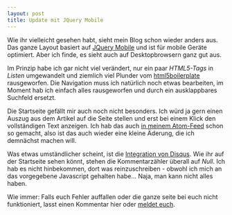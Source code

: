 ```yaml
---
layout: post
title: Update mit JQuery Mobile
---
```

Wie ihr vielleicht gesehen habt, sieht mein Blog schon wieder anders aus. Das ganze Layout basiert auf [JQuery Mobile][0] und ist für mobile Geräte optimiert. Aber ich finde, es sieht auch auf Desktopbrowsern ganz gut aus.

Im Prinzip habe ich gar nicht viel verändert, nur ein paar *HTML5-Tags* in *Listen* umgewandelt und ziemlich viel Plunder vom [html5boilerplate][1] rausgeworfen. Die Navigation muss ich natürlich noch etwas bearbeiten, im Moment hab ich einfach alles rausgeworfen und durch ein ausklappbares Suchfeld ersetzt.

Die Startseite gefällt mir auch noch nicht besonders. Ich würd ja gern einen Auszug aus dem Artikel auf die Seite stellen und erst bei einem Klick den vollständigen Text anzeigen. Ich hab das auch [in meinem Atom-Feed][2] schon so gemacht, also ist das auch wieder eine kleine Äderung, die ich demnächst machen will.

Was etwas umständlicher scheint, ist die [Integration von Disqus][3]. Wie ihr auf der Startseite sehen könnt, stehen die Kommentarzähler überall auf *Null*. Ich hab es nicht hinbekommen, dort was reinzuschreiben - obwohl ich mich an das vorgegebene Javascript gehalten habe... Naja, man kann nicht alles haben.

Wie immer: Falls euch Fehler auffallen oder die ganze seite bei euch nicht funktioniert, lasst einen Kommentar hier oder [meldet euch][4].

[0]: http://jquerymobile.com/
[1]: http://html5boilerplate.com/
[2]: /atom.xml
[3]: http://docs.disqus.com/developers/universal/#comment-count
[4]: /contact
